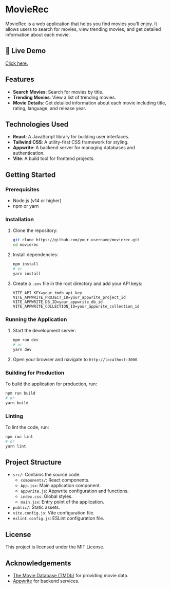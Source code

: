 # MovieRec

MovieRec is a web application that helps you find movies you'll enjoy. It allows users to search for movies, view trending movies, and get detailed information about each movie.

## 🚀 Live Demo
<a href="https://movie-rec-git-master-sandblaze05s-projects.vercel.app">Click here.</a>

## Features

- **Search Movies**: Search for movies by title.
- **Trending Movies**: View a list of trending movies.
- **Movie Details**: Get detailed information about each movie including title, rating, language, and release year.

## Technologies Used

- **React**: A JavaScript library for building user interfaces.
- **Tailwind CSS**: A utility-first CSS framework for styling.
- **Appwrite**: A backend server for managing databases and authentication.
- **Vite**: A build tool for frontend projects.

## Getting Started

### Prerequisites

- Node.js (v14 or higher)
- npm or yarn

### Installation

1. Clone the repository:
    ```sh
    git clone https://github.com/your-username/movierec.git
    cd movierec
    ```

2. Install dependencies:
    ```sh
    npm install
    # or
    yarn install
    ```

3. Create a `.env` file in the root directory and add your API keys:
    ```env
    VITE_API_KEY=your_tmdb_api_key
    VITE_APPWRITE_PROJECT_ID=your_appwrite_project_id
    VITE_APPWRITE_DB_ID=your_appwrite_db_id
    VITE_APPWRITE_COLLECTION_ID=your_appwrite_collection_id
    ```

### Running the Application

1. Start the development server:
    ```sh
    npm run dev
    # or
    yarn dev
    ```

2. Open your browser and navigate to `http://localhost:3000`.

### Building for Production

To build the application for production, run:
```sh
npm run build
# or
yarn build
```

### Linting

To lint the code, run:
```sh
npm run lint
# or
yarn lint
```

## Project Structure

- `src/`: Contains the source code.
  - `components/`: React components.
  - `App.jsx`: Main application component.
  - `appwrite.js`: Appwrite configuration and functions.
  - `index.css`: Global styles.
  - `main.jsx`: Entry point of the application.
- `public/`: Static assets.
- `vite.config.js`: Vite configuration file.
- `eslint.config.js`: ESLint configuration file.

## License

This project is licensed under the MIT License.

## Acknowledgements

- [The Movie Database (TMDb)](https://www.themoviedb.org/) for providing movie data.
- [Appwrite](https://appwrite.io/) for backend services.
